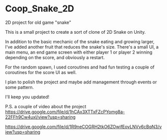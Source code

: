 # Coop_Snake_2D
2D project for old game "snake"


This is a small project to create a sort of clone of 2D Snake on Unity.

In addition to the basic mechanic of the snake eating and growing larger, I've added another fruit that reduces the snake's size.
There's a small UI, a main menu, an end game screen with either player 1 or player 2 winning depending on the score, and obviously a restart.

For the random spawn, I used coroutines and had fun testing a couple of coroutines for the score UI as well.

I plan to polish the project and maybe add management through events or some pattern.

I'll keep you updated!

P.S. a couple of video about the project
https://drive.google.com/file/d/1hCAx3XTTxFZcPYomg8a-22FFh9Cw4uxl/view?usp=sharing

https://drive.google.com/file/d/1R9neCOGRH2tkO6ZOwifEovLNVv6cBqN3/view?usp=sharing
